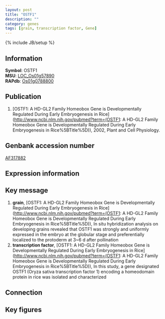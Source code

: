 ```yaml
---
layout: post
title: "OSTF1"
description: ""
category: genes
tags: [grain, transcription factor, Gene]
---
```

{% include JB/setup %}

## Information
__Symbol__: OSTF1  
__MSU__: [LOC_Os01g57890](http://rice.plantbiology.msu.edu/cgi-bin/ORF_infopage.cgi?orf=LOC_Os01g57890)  
__RAPdb__: [Os01g0788800](http://rapdb.dna.affrc.go.jp/viewer/gbrowse_details/irgsp1?name=Os01g0788800)  

## Publication
1. [OSTF1: A HD-GL2 Family Homeobox Gene is Developmentally Regulated During Early Embryogenesis in Rice](http://www.ncbi.nlm.nih.gov/pubmed?term=(OSTF1: A HD-GL2 Family Homeobox Gene is Developmentally Regulated During Early Embryogenesis in Rice%5BTitle%5D)), 2002, Plant and Cell Physiology.

## Genbank accession number
[AF317882](http://www.ncbi.nlm.nih.gov/nuccore/AF317882)

## Expression information

## Key message
1. __grain__, [OSTF1: A HD-GL2 Family Homeobox Gene is Developmentally Regulated During Early Embryogenesis in Rice](http://www.ncbi.nlm.nih.gov/pubmed?term=(OSTF1: A HD-GL2 Family Homeobox Gene is Developmentally Regulated During Early Embryogenesis in Rice%5BTitle%5D)),  In situ hybridization analysis on developing grains revealed that OSTF1 was strongly and uniformly expressed in the embryo at the globular stage and preferentially localized to the protoderm at 3~6 d after pollination
2. __transcription factor__, [OSTF1: A HD-GL2 Family Homeobox Gene is Developmentally Regulated During Early Embryogenesis in Rice](http://www.ncbi.nlm.nih.gov/pubmed?term=(OSTF1: A HD-GL2 Family Homeobox Gene is Developmentally Regulated During Early Embryogenesis in Rice%5BTitle%5D)),  In this study, a gene designated OSTF1 (Oryza sativa transcription factor 1) encoding a homeodomain protein in rice was isolated and characterized

## Connection

## Key figures


